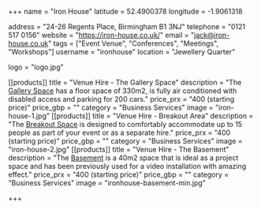 +++
name = "Iron House"
latitude = 52.4900378
longitude = -1.9061318

address = "24-26 Regents Place, Birmingham B1 3NJ"
telephone = "0121 517 0156"
website = "https://iron-house.co.uk/"
email = "jack@iron-house.co.uk"
tags = ["Event Venue", "Conferences", "Meetings", "Workshops"]
username = "ironhouse"
location = "Jewellery Quarter"

logo = "logo.jpg"

[[products]]
  title = "Venue Hire - The Gallery Space"
  description = "The [Gallery Space](https://iron-house.co.uk/exhibition-gallery-space/) has a floor space of 330m2, is fully air conditioned with disabled access and parking for 200 cars."
  price_prx = "400 (starting price)"
  price_gbp = ""
  category = "Business Services"
  image = "iron-house-1.jpg"
[[products]]
  title = "Venue Hire - Breakout Area"
  description = "The [Breakout Space](https://iron-house.co.uk/meeting-space-hire/) is designed to comfortably accommodate up to 15 people as part of your event or as a separate hire."
  price_prx = "400 (starting price)"
  price_gbp = ""
  category = "Business Services"
  image = "iron-house-2.jpg"
[[products]]
  title = "Venue Hire - The Basement"
  description = "The [Basement](https://iron-house.co.uk/screening-room-hire/) is a 40m2 space that is ideal as a project space and has been previously used for a video installation with amazing effect."
  price_prx = "400 (starting price)"
  price_gbp = ""
  category = "Business Services"
  image = "ironhouse-basement-min.jpg"
  
+++

